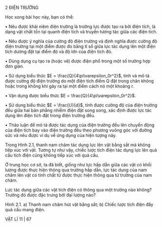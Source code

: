 2 ĐIỆN TRƯỜNG

Học xong bài học này, bạn có thể:

• Nêu được khái niệm điện trường là trường lực được tạo ra bởi điện tích, là dạng vật chất tồn tại quanh điện tích và truyền tương tác giữa các điện tích.

• Nêu được ý nghĩa của cường độ điện trường và định nghĩa được cường độ điện trường tại một điểm được đo bằng tỉ số giữa lực tác dụng lên một điện tích dương đặt tại điểm đó và độ lớn của điện tích đó.

• Dùng dụng cụ tạo ra (hoặc vẽ) được điện phổ trong một số trường hợp đơn giản.

• Sử dụng biểu thức $E = \frac{Q}{4\pi\varepsilon_0r^2}$, tính và mô tả được cường độ điện trường do một điện tích điểm Q đặt trong chân không hoặc trong không khí gây ra tại một điểm cách nó một khoảng r.

• Vận dụng được biểu thức $E = \frac{Q}{4\pi\varepsilon_0r^2}$.

• Sử dụng biểu thức $E = \frac{U}{d}$, tính được cường độ của điện trường đều giữa hai bản phẳng nhiễm điện đặt song song, xác định được lực tác dụng lên điện tích đặt trong điện trường đều.

• Thảo luận để mô tả được tác dụng của điện trường đều lên chuyển động của điện tích bay vào điện trường đều theo phương vuông góc với đường sức và nêu được ví dụ về ứng dụng của hiện tượng này.

Trong Hình 2.1, thanh nam châm tác dụng lực lên vật bằng sắt mà không tiếp xúc với vật. Tương tự như vậy, chiếc lược tích điện tác dụng lực lên quả cầu tích điện cũng không tiếp xúc với quả cầu.

Ở trung học cơ sở, ta đã biết, giống như lực hấp dẫn giữa các vật có khối lượng được thực hiện thông qua trường hấp dẫn, lực tác dụng của nam châm lên vật có tính chất từ được thực hiện thông qua từ trường của nam châm.

Lực tác dụng giữa các vật tích điện có thông qua một trường nào không?
Trường đó được đặc trưng bởi đại lượng nào?

Hình 2.1. a) Thanh nam châm hút vật bằng sắt; b) Chiếc lược tích điện đẩy quả cầu mang điện.

VẬT LÍ 11 | 67